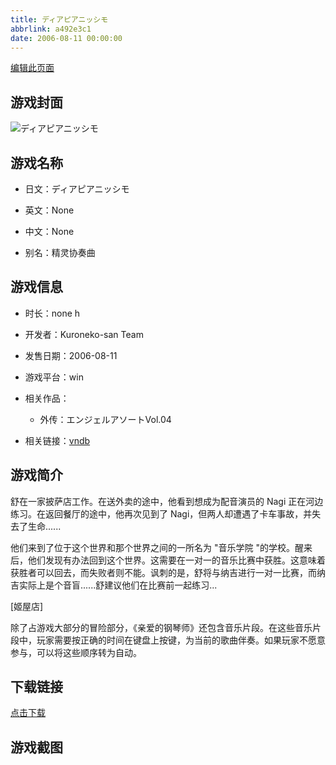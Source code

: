 ```yaml
---
title: ディアピアニッシモ
abbrlink: a492e3c1
date: 2006-08-11 00:00:00
---
```

[编辑此页面](https://github.com/ACG-3/ADV3-source/blob/main/source/_posts/games/%E3%83%87%E3%82%A3%E3%82%A2%E3%83%94%E3%82%A2%E3%83%8B%E3%83%83%E3%82%B7%E3%83%A2.md)

## 游戏封面

![ディアピアニッシモ](https://pan.timero.xyz/d/onedrive/img_lib_001/%E3%83%87%E3%82%A3%E3%82%A2%E3%83%94%E3%82%A2%E3%83%8B%E3%83%83%E3%82%B7%E3%83%A2_cover.avif)


## 游戏名称

- 日文：ディアピアニッシモ
- 英文：None
- 中文：None

- 别名：精灵协奏曲


## 游戏信息

- 时长：none h
- 开发者：Kuroneko-san Team
- 发售日期：2006-08-11
- 游戏平台：win
- 相关作品：
   - 外传：エンジェルアソートVol.04

- 相关链接：[vndb](https://vndb.org/v674)


## 游戏简介

舒在一家披萨店工作。在送外卖的途中，他看到想成为配音演员的 Nagi 正在河边练习。在返回餐厅的途中，他再次见到了 Nagi，但两人却遭遇了卡车事故，并失去了生命......

他们来到了位于这个世界和那个世界之间的一所名为 "音乐学院 "的学校。醒来后，他们发现有办法回到这个世界。这需要在一对一的音乐比赛中获胜。这意味着获胜者可以回去，而失败者则不能。讽刺的是，舒将与纳吉进行一对一比赛，而纳吉实际上是个音盲......舒建议他们在比赛前一起练习...

[姬屋店]

除了占游戏大部分的冒险部分，《亲爱的钢琴师》还包含音乐片段。在这些音乐片段中，玩家需要按正确的时间在键盘上按键，为当前的歌曲伴奏。如果玩家不愿意参与，可以将这些顺序转为自动。


## 下载链接

[点击下载](https://pan.timero.xyz/onedrive/adv_lib_001/%E3%83%87%E3%82%A3%E3%82%A2%E3%83%94%E3%82%A2%E3%83%8B%E3%83%83%E3%82%B7%E3%83%A2)


## 游戏截图


